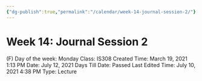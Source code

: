 ```yaml
---
{"dg-publish":true,"permalink":"/calendar/week-14-journal-session-2/"}
---
```


# Week 14: Journal Session 2

(F) Day of the week: Monday
Class: IS308
Created Time: March 19, 2021 1:13 PM
Date: July 12, 2021
Days Till Date: Passed
Last Edited Time: July 10, 2021 4:38 PM
Type: Lecture